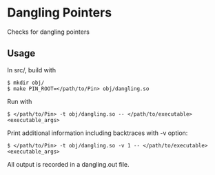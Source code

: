 # Dangling Pointers

Checks for dangling pointers

## Usage

In src/, build with

    $ mkdir obj/
    $ make PIN_ROOT=</path/to/Pin> obj/dangling.so

Run with

    $ </path/to/Pin> -t obj/dangling.so -- </path/to/executable> <executable_args>

Print additional information including backtraces with -v option:

    $ </path/to/Pin> -t obj/dangling.so -v 1 -- </path/to/executable> <executable_args>

All output is recorded in a dangling.out file.
